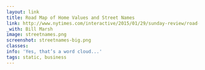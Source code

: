 ```yaml
---
layout: link
title: Road Map of Home Values and Street Names
link: http://www.nytimes.com/interactive/2015/01/29/sunday-review/road-map-home-values-street-names.html?_r=0
_with: Bill Marsh
image: streetnames.png
screenshot: streetnames-big.png
classes:
info: 'Yes, that’s a word cloud...'
tags: static, business
---
```

